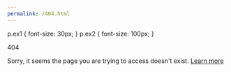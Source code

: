 ```yaml
---
permalink: /404.html
---
```


p.ex1 {
  font-size: 30px;
}
p.ex2 {
  font-size: 100px;
}
</style>
</head>
<body>

<p class="ex2">404</p>

Sorry, it seems the page you are trying to access doesn't exist.
<a href="https://en.wikipedia.org/wiki/HTTP_404">Learn more</a>

